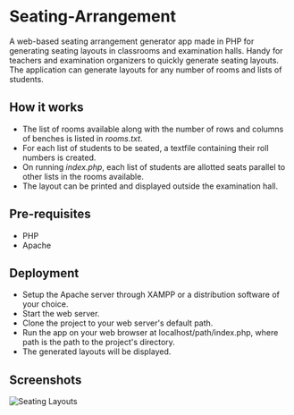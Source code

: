 # Seating-Arrangement
A web-based seating arrangement generator app made in PHP for generating seating layouts in classrooms and examination halls. Handy for teachers and examination organizers to quickly generate seating layouts. The application can generate layouts for any number of rooms and lists of students.

How it works
------------
<ul>
 <li>The list of rooms available along with the number of rows and columns of benches is listed in <i>rooms.txt</i>.</li>
 <li>For each list of students to be seated, a textfile containing their roll numbers is created.</li>
 <li>On running <i>index.php</i>, each list of students are allotted seats parallel to other lists in the rooms available.</li>
 <li>The layout can be printed and displayed outside the examination hall.</li>
</ul>

Pre-requisites
--------------
<ul>
 <li>PHP</li>
 <li>Apache</li>
</ul>

Deployment
----------
<ul>
 <li>Setup the Apache server through XAMPP or a distribution software of your choice.</li>
 <li>Start the web server.</li>
 <li>Clone the project to your web server's default path.</li>
 <li>Run the app on your web browser at localhost/path/index.php, where path is the path to the project's directory.</li>
 <li>The generated layouts will be displayed.</li>
</ul>

Screenshots
-----------
<img src="screenshots/seating-Arrangement.PNG" title="Seating Layouts" alt="Seating Layouts">
  
